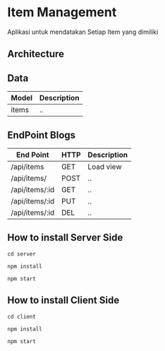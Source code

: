 # Item Management

Aplikasi untuk mendatakan Setiap Item yang dimiliki

## Architecture

## Data

| Model | Description|
|-------|------------|
| items |..



## EndPoint  Blogs

| End Point | HTTP| Description|
|-------|------------|---------|
| /api/items | GET | Load view
|/api/items/|POST|..
|/api/items/:id|GET|..
|/api/items/:id|PUT|..
|/api/items/:id|DEL|..

## How to install Server Side

```
cd server
```
```
npm install
```
```
npm start
```

## How to install Client Side

```
cd client
```
```
npm install
```
```
npm start
```

